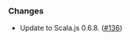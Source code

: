 ### Changes

* Update to Scala.js 0.6.8. ([#136])

[#136]: https://github.com/fthomas/refined/pull/136
